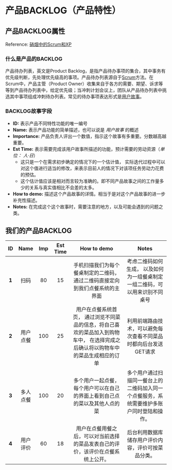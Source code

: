 # 产品BACKLOG（产品特性）



## 产品BACKLOG属性

Reference: [硝烟中的Scrum和XP](http://www.infoq.com/cn/minibooks/scrum-xp-from-the-trenches)



### 什么是产品的BACKLOG

产品待办列表，英文是Product Backlog，是指产品待办事项的集合，其中事务有优先级判断，先处理优先级高的事项。产品待办列表源自于[Scrum](https://baike.baidu.com/item/Scrum/1698901)方法。在Scrum中，产品主管（Product Owner）收集来自于各方的需要、期望、诉求等等到产品待办列表中，给定优先级；当冲刺计划会议上，团队从产品待办列表中挑选其中事项组成冲刺待办列表。常见的待办事项表达形式是[用户故事](https://baike.baidu.com/item/%E7%94%A8%E6%88%B7%E6%95%85%E4%BA%8B)。



### BACKLOG故事字段

- **ID:** 表示产品不同特性功能的唯一编号 
- **Name:** 表示产品功能的简单描述，也可以说是 *用户故事* 的概述
- **Importance:** 产品负责人评出一个数值，指示这个故事有多重要。分数越高越重要。
- **Est Time:** 表示需要完成该用户故事所描述的功能，预计需要的劳动资源（*单位： 人·日*）
  - 这只是一个在需求初步确定的情况下的一个估计值， 实际迭代过程中可以对这个值进行适当的修改，来表示目前人的情况下对该项任务劳动力花费的预估。
  - 这个估计值应该是相对而言较为准确的。即不同产品故事之间的工作量多少的关系与真实值相比不会差的太多。
- **How to demo:** 描述这个产品故事的详情。相当于是对这个产品故事的进一步补充性描述。
- **Notes:** 在完成这个这个故事时，需要注意的地方，以及可能会遇到的问题之类。

## 我们的产品BACKLOG

| ID |   Name   | Imp  | Est Time |                            How to demo                            |                            Notes                             |
| :---: | :------: | :--: | :------: | :----------------------------------------------------------: | :----------------------------------------------------------: |
| **1** |   扫码   |  80  |    15    | 手机扫描我们为每个餐桌制定的二维码， 通过二维码直接定向到我们点餐系统的主界面 | 考虑二维码如何生成， 以及如何为一组餐桌制定一组二维码，可以用来识别不同桌号 |
| **2** | 用户点餐 | 100  |    25    | 用户在点餐系统首页， 通过浏览不同菜品的信息，将自己喜欢的菜品加入到购物车中， 在选择完成之后确认将以购物车中的菜品生成相应的订单 | 利用前端路由技术，可以避免每次查看不同菜品时都向后台发送GET请求 |
| **3** | 多人点餐 | 100  |    20    | 多个用户一起点餐，每个用户可以在自己的界面上看到自己点的菜以及其他人点的菜 | 多个用户通过扫描同一餐台上的二维码加入同一个点餐服务，系统需要维护多账户同时登陆和操作。 |
| **4** | 用户评价 |  60  |    18    | 用户在点餐用餐之后，可以对当前选择的菜品发表自己的评价，该评价在点餐系统上公开。 |      后台利用数据库储存用户评价内容，评价可按菜品分类。 |